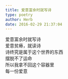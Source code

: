 ```yaml
---  
title: 爱意富余时就写诗  
type: poetry  
author: Herb  
date: 2016-02-29 21:37:04    
---  
```

爱意富余时就写诗  
爱意贫瘠，就读诗  
诗终究是属于这个世界的东西  
摆脱不了运命  
所以我拿不回这个容器里  
每一份爱意